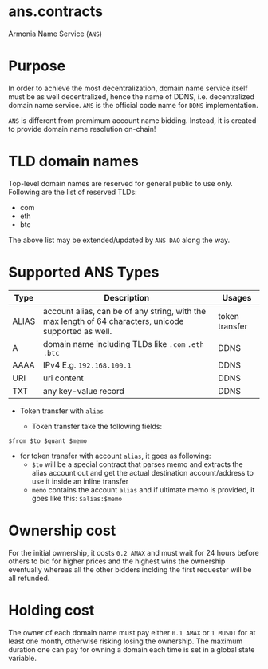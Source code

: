 # ans.contracts
Armonia Name Service (`ANS`)

# Purpose
In order to achieve the most decentralization, domain name service itself must be as well decentralized, hence the name of DDNS, i.e. decentralized domain name service. `ANS` is the official code name for `DDNS` implementation.

`ANS` is different from premimum account name bidding. Instead, it is created to provide domain name resolution on-chain!

# TLD domain names

Top-level domain names are reserved for general public to use only. Following are the list of reserved TLDs:

- com
- eth
- btc

The above list may be extended/updated by `ANS DAO` along the way.

# Supported ANS Types
| Type  | Description                                                                                           | Usages         |
|-------|-------------------------------------------------------------------------------------------------------|----------------|
| ALIAS | account alias, can be of any string, with the max length of 64 characters, unicode supported as well. | token transfer |
| A     | domain name including TLDs like `.com` `.eth` `.btc`                                                  | DDNS           |
| AAAA  | IPv4 E.g. `192.168.100.1`                                                                             | DDNS           |
| URI   | uri content                                                                                           | DDNS           |
| TXT   | any key-value record                                                                                  | DDNS           |

* Token transfer with `alias`

  * Token transfer take the following fields:
```
$from $to $quant $memo
```
  * for token transfer with account `alias`, it goes as following:
    - `$to` will be a special contract that parses memo and extracts the alias account out and get the actual destination account/address to use it inside an inline transfer
    - `memo` contains the account `alias` and if ultimate memo is provided, it goes like this: `$alias:$memo`

# Ownership cost

For the initial ownership, it costs `0.2 AMAX` and must wait for 24 hours before others to bid for higher prices and the highest wins the ownership eventually whereas all the other bidders inclding the first requester will be all refunded. 

# Holding cost
The owner of each domain name must pay either `0.1 AMAX` or `1 MUSDT` for at least one month, otherwise risking losing the ownership. The maximum duration one can pay for owning a domain each time is set in a global state variable. 